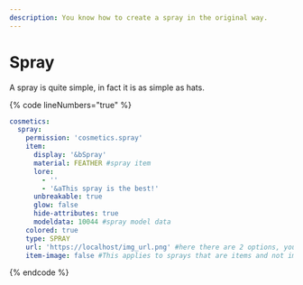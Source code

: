 ```yaml
---
description: You know how to create a spray in the original way.
---
```


# Spray

A spray is quite simple, in fact it is as simple as hats.

{% code lineNumbers="true" %}
```yaml
cosmetics:
  spray:
    permission: 'cosmetics.spray'
    item:
      display: '&bSpray'
      material: FEATHER #spray item
      lore:
        - ''
        - '&aThis spray is the best!'
      unbreakable: true
      glow: false
      hide-attributes: true
      modeldata: 10044 #spray model data
    colored: true
    type: SPRAY
    url: 'https://localhost/img_url.png' #here there are 2 options, you put a url of an image or you type the name of an image you have in plugins/MagicCosmetics/sprays/
    item-image: false #This applies to sprays that are items and not images (they do not require the path url). If this option is activated, it will take the item displayed in the menu as an image.
```
{% endcode %}
